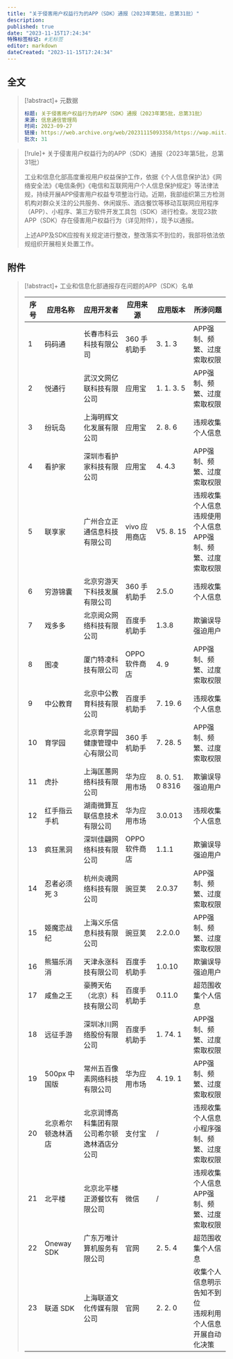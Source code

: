 ```yaml
---
title: "关于侵害用户权益行为的APP（SDK）通报（2023年第5批，总第31批）"
description:
published: true
date: "2023-11-15T17:24:34"
特殊标签标记: #无标签
editor: markdown
dateCreated: "2023-11-15T17:24:34"
---
```


## 全文

> [!abstract]+ 元数据
>
> ```yaml
> 标题: 关于侵害用户权益行为的APP（SDK）通报（2023年第5批，总第31批）
> 来源: 信息通信管理局
> 时间: 2023-09-27
> 链接: https://web.archive.org/web/20231115093358/https://wap.miit.gov.cn/jgsj/xgj/APPqhyhqyzxzzxd/tzgg/art/2023/art_41f6d6492fa34a95bf48a93458cd9e82.html
> 批次: 31
> ```

> [!rule]+ 关于侵害用户权益行为的APP（SDK）通报（2023年第5批，总第31批）
>
> 工业和信息化部高度重视用户权益保护工作，依据《个人信息保护法》《网络安全法》《电信条例》《电信和互联网用户个人信息保护规定》等法律法规，持续开展APP侵害用户权益专项整治行动。近期，我部组织第三方检测机构对群众关注的公共服务、休闲娱乐、酒店餐饮等移动互联网应用程序（APP）、小程序、第三方软件开发工具包（SDK）进行检查。发现23款APP（SDK）存在侵害用户权益行为（详见附件），现予以通报。
>
> 上述APP及SDK应按有关规定进行整改，整改落实不到位的，我部将依法依规组织开展相关处置工作。

## 附件

> [!abstract]+ 工业和信息化部通报存在问题的APP（SDK）名单
>
> | 序号 | 应用名称           | 应用开发者                                   | 应用来源      | 应用版本         | 所涉问题                                                         |
> | ---- | ------------------ | -------------------------------------------- | ------------- | ---------------- | ---------------------------------------------------------------- |
> | 1    | 码码通             | 长春市科云科技有限公司                       | 360 手机助手  | 3. 1. 3          | APP强制、频繁、过度索取权限                                      |
> | 2    | 悦通行             | 武汉文网亿联科技有限公司                     | 应用宝        | 1. 1. 3. 5       | APP强制、频繁、过度索取权限                                      |
> | 3    | 纷玩岛             | 上海明辉文化发展有限公司                     | 应用宝        | 2. 8. 6          | 违规收集个人信息                                                 |
> | 4    | 看护家             | 深圳市看护家科技有限公司                     | 应用宝        | 4. 4.3           | APP强制、频繁、过度索取权限                                      |
> | 5    | 联享家             | 广州合立正通信息科技有限公司                 | vivo 应用商店 | V5. 8. 15        | 违规收集个人信息 违规使用个人信息<br>APP强制、频繁、过度索取权限 |
> | 6    | 穷游锦囊           | 北京穷游天下科技发展有限公司                 | 360 手机助手  | 2.5.0            | 违规收集个人信息                                                 |
> | 7    | 戏多多             | 北京阅众网络科技有限公司                     | 百度手 机助手 | 1.3.8            | 欺骗误导强迫用户                                                 |
> | 8    | 图凌               | 厦门特凌科技有限公司                         | OPPO 软件商店 | 4. 9             | APP强制、频繁、过度索取权限                                      |
> | 9    | 中公教育           | 北京中公教育科技有限公司                     | 百度手机助手  | 7. 19. 6         | 违规收集个人信息                                                 |
> | 10   | 育学园             | 北京育学园健康管理中心有限公司               | 360 手机助手  | 7. 28. 5         | APP强制、频繁、过度索取权限                                      |
> | 11   | 虎扑               | 上海匡蕙网络科技有限公司                     | 华为应用市场  | 8. 0. 51. 0 8316 | 欺骗误导强迫用户                                                 |
> | 12   | 红手指云手机       | 湖南微算互联信息技术有限公司                 | 华为应用市场  | 3.0.013          | 违规收集个人信息                                                 |
> | 13   | 疯狂黑洞           | 深圳佳翩网络科技有限公司                     | OPPO 软件商店 | 1.1.1            | 欺骗误导强迫用户                                                 |
> | 14   | 忍者必须死 3       | 杭州炎魂网络科技有限公司                     | 豌豆荚        | 2.0.37           | APP强制、频繁、过度索取权限                                      |
> | 15   | 姬魔恋战纪         | 上海义乐信息科技有限公司                     | 豌豆荚        | 2.2.0.0          | APP强制、频繁、过度索取权限                                      |
> | 16   | 熊猫乐消消         | 天津永涨科技有限公司                         | 百度手机助手  | 1.0.10           | 欺骗误导强迫用户                                                 |
> | 17   | 咸鱼之王           | 豪腾天佑（北京）科技有限公司                 | 百度手机助手  | 0.11.0           | 超范围收集个人信息                                               |
> | 18   | 远征手游           | 深圳冰川网络股份有限公司                     | 百度手机助手  | 1. 74. 1         | APP强制、频繁、过度索取权限                                      |
> | 19   | 500px 中国版       | 常州五百像素网络科技有限公司                 | 华为应用市场  | 4. 19. 1         | APP强制、频繁、过度索取权限                                      |
> | 20   | 北京希尔顿逸林酒店 | 北京润博高科集团有限公司希尔顿逸林酒店分公司 | 支付宝        | /                | 违规收集个人信息<br>小程序强制、频繁、过度索取权限               |
> | 21   | 北平楼             | 北京北平楼正源餐饮有限公司                   | 微信          | /                | 违规收集个人信息<br>APP强制、频繁、过度索取权限                  |
> | 22   | Oneway SDK         | 广东万唯计算机服务有限公司                   | 官网          | 2. 5. 4          | 超范围收集个人信息                                               |
> | 23   | 联道 SDK           | 上海联道文化传媒有限公司                     | 官网          | 2. 2. 0          | 收集个人信息明示告知不到位<br>违规利用个人信息开展自动化决策     |
